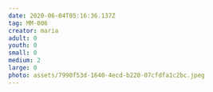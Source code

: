 ```yaml
---
date: 2020-06-04T05:16:36.137Z
tag: MM-006
creator: maria
adult: 0
youth: 0
small: 0
medium: 2
large: 0
photo: assets/7990f53d-1640-4ecd-b220-07cfdfa1c2bc.jpeg
---
```

